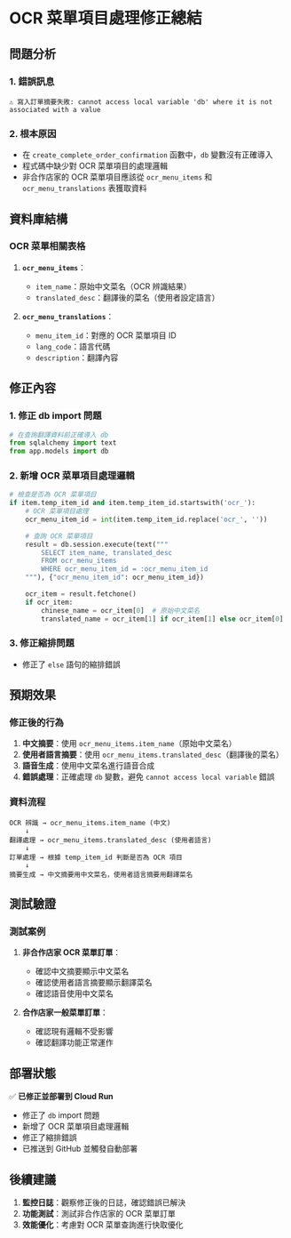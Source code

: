 # OCR 菜單項目處理修正總結

## 問題分析

### 1. 錯誤訊息
```
⚠️ 寫入訂單摘要失敗: cannot access local variable 'db' where it is not associated with a value
```

### 2. 根本原因
- 在 `create_complete_order_confirmation` 函數中，`db` 變數沒有正確導入
- 程式碼中缺少對 OCR 菜單項目的處理邏輯
- 非合作店家的 OCR 菜單項目應該從 `ocr_menu_items` 和 `ocr_menu_translations` 表獲取資料

## 資料庫結構

### OCR 菜單相關表格
1. **`ocr_menu_items`**：
   - `item_name`：原始中文菜名（OCR 辨識結果）
   - `translated_desc`：翻譯後的菜名（使用者設定語言）

2. **`ocr_menu_translations`**：
   - `menu_item_id`：對應的 OCR 菜單項目 ID
   - `lang_code`：語言代碼
   - `description`：翻譯內容

## 修正內容

### 1. 修正 db import 問題
```python
# 在查詢翻譯資料前正確導入 db
from sqlalchemy import text
from app.models import db
```

### 2. 新增 OCR 菜單項目處理邏輯
```python
# 檢查是否為 OCR 菜單項目
if item.temp_item_id and item.temp_item_id.startswith('ocr_'):
    # OCR 菜單項目處理
    ocr_menu_item_id = int(item.temp_item_id.replace('ocr_', ''))
    
    # 查詢 OCR 菜單項目
    result = db.session.execute(text("""
        SELECT item_name, translated_desc 
        FROM ocr_menu_items 
        WHERE ocr_menu_item_id = :ocr_menu_item_id
    """), {"ocr_menu_item_id": ocr_menu_item_id})
    
    ocr_item = result.fetchone()
    if ocr_item:
        chinese_name = ocr_item[0]  # 原始中文菜名
        translated_name = ocr_item[1] if ocr_item[1] else ocr_item[0]  # 翻譯後的菜名
```

### 3. 修正縮排問題
- 修正了 `else` 語句的縮排錯誤

## 預期效果

### 修正後的行為
1. **中文摘要**：使用 `ocr_menu_items.item_name`（原始中文菜名）
2. **使用者語言摘要**：使用 `ocr_menu_items.translated_desc`（翻譯後的菜名）
3. **語音生成**：使用中文菜名進行語音合成
4. **錯誤處理**：正確處理 `db` 變數，避免 `cannot access local variable` 錯誤

### 資料流程
```
OCR 辨識 → ocr_menu_items.item_name (中文)
    ↓
翻譯處理 → ocr_menu_items.translated_desc (使用者語言)
    ↓
訂單處理 → 根據 temp_item_id 判斷是否為 OCR 項目
    ↓
摘要生成 → 中文摘要用中文菜名，使用者語言摘要用翻譯菜名
```

## 測試驗證

### 測試案例
1. **非合作店家 OCR 菜單訂單**：
   - 確認中文摘要顯示中文菜名
   - 確認使用者語言摘要顯示翻譯菜名
   - 確認語音使用中文菜名

2. **合作店家一般菜單訂單**：
   - 確認現有邏輯不受影響
   - 確認翻譯功能正常運作

## 部署狀態

✅ **已修正並部署到 Cloud Run**
- 修正了 `db` import 問題
- 新增了 OCR 菜單項目處理邏輯
- 修正了縮排錯誤
- 已推送到 GitHub 並觸發自動部署

## 後續建議

1. **監控日誌**：觀察修正後的日誌，確認錯誤已解決
2. **功能測試**：測試非合作店家的 OCR 菜單訂單
3. **效能優化**：考慮對 OCR 菜單查詢進行快取優化
